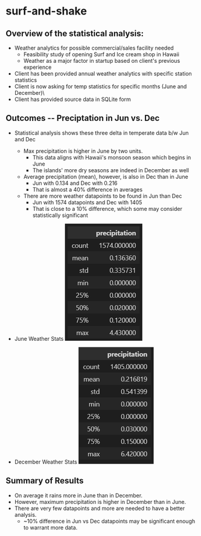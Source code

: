 # surf-and-shake

## Overview of the statistical analysis:

* Weather analytics for possible commercial/sales facility needed
    * Feasibility study of opening Surf and Ice cream shop in Hawaii
    * Weather as a major factor in startup based on client's previous experience
* Client has been provided annual weather analytics with specific station statistics
* Client is now asking for temp statistics for specific months (June and December)\
* Client has provided source data in SQLite form

## Outcomes -- Preciptation in Jun vs. Dec
* Statistical analysis shows these three delta in temperate data b/w Jun and Dec
    * Max precipitation is higher in June by two units. 
        * This data aligns with Hawaii's monsoon season which begins in June
        * The islands' more dry seasons are indeed in December as well
    * Average precipitation (mean), however, is also in Dec than in June
        * Jun with 0.134 and Dec with 0.216
        * That is almost a 40% difference in averages
    * There are more weather datapoints to be found in Jun than Dec
        * Jun with 1574 datapoints and Dec with 1405
        * That is close to a 10% difference, which some may consider statistically significant

* June Weather Stats
![Jun_Weather_Stats](https://github.com/nabilram/surf-and-shake/blob/main/resources/june_temps.PNG)

* December Weather Stats
![Dec_Weather_Stats](https://github.com/nabilram/surf-and-shake/blob/main/resources/dec_temps.PNG)

        
## Summary of Results
* On average it rains more in June than in December.
* However, maximum precipitation is higher in December than in June.
* There are very few datapoints and more are needed to have a better analysis. 
    * ~10% difference in Jun vs Dec datapoints may be significant enough to warrant more data.